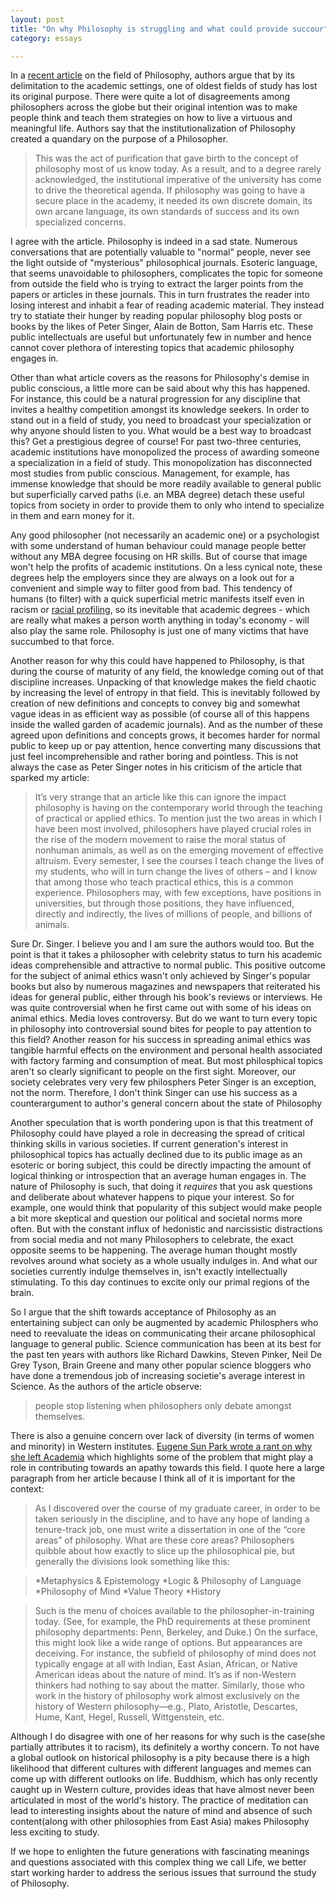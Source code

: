 ```yaml
---
layout: post
title: "On why Philosophy is struggling and what could provide succour"
category: essays

---
```


In a [recent article](http://mobile.nytimes.com/blogs/opinionator/2016/01/11/when-philosophy-lost-its-way/) on the field of Philosophy, authors argue that by its delimitation to the academic settings, one of oldest fields of study has lost its original purpose.  There were quite a lot of disagreements among philosophers across the globe but their original intention was to make people think and teach them strategies on how to live a virtuous and meaningful life. Authors say that the institutionalization of Philosophy created a quandary on the purpose of a Philosopher.

>This was the act of purification that gave birth to the concept of philosophy most of us know today. As a result, and to a degree rarely acknowledged, the institutional imperative of the university has come to drive the theoretical agenda. If philosophy was going to have a secure place in the academy, it needed its own discrete domain, its own arcane language, its own standards of success and its own specialized concerns.

I agree with the article. Philosophy is indeed in a sad state. Numerous conversations that are potentially valuable to "normal" people, never see the light outside of "mysterious" philosophical journals. Esoteric language, that seems unavoidable to philosophers, complicates the topic for someone from outside the field who is trying to extract the larger points from the papers or articles in these journals. This in turn frustrates the reader into losing interest and inhabit a fear of reading academic material. They instead try to statiate their hunger by reading popular philosophy blog posts or books by the likes of Peter Singer, Alain de Botton, Sam Harris etc. These public intellectuals are useful but unfortunately few in number and hence cannot cover plethora of interesting topics that academic philosophy engages in. 

Other than what article covers as the reasons for Philosophy's demise in public conscious, a little more can be said about why this has happened. For instance, this could be a natural progression for any discipline that invites a healthy competition amongst its knowledge seekers. In order to stand out in a field of study, you need to broadcast your specialization or why anyone should listen to you. What would be a best way to broadcast this? Get a prestigious degree of course!   For past two-three centuries, academic institutions have monopolized the process of awarding someone a specialization in a field of study. This monopolization has disconnected most studies from public conscious. Management, for example, has immense knowledge that should be more readily available to general public but superficially carved paths (i.e. an MBA degree) detach these useful topics from society in order to provide them to only who intend to specialize in them and earn money for it.

Any good philosopher (not necessarily an academic one) or a psychologist with some understand of human behaviour could manage people better without any MBA degree focusing on HR skills. But of course that image won't help the profits of academic institutions. On a less cynical note, these degrees help the employers since they are always on a look out for a convenient and simple way to filter good from bad. This tendency of humans (to filter) with a quick superficial metric manifests itself even in racism or [racial profiling](https://en.wikipedia.org/wiki/Racial_profiling), so its inevitable that academic degrees - which are really what makes a person worth anything in today's economy - will also play the same role. Philosophy is just one of many victims that have succumbed to that force.  

Another reason for why this could have happened to Philosophy, is that during the course of maturity of any field, the knowledge coming out of that discipline increases. Unpacking of that knowledge makes the field chaotic by increasing the level of entropy in that field. This is inevitably followed by creation of new definitions and concepts to convey big and somewhat vague ideas in as efficient way as possible (of course all of this happens inside the walled garden of academic journals). And as the number of these agreed upon definitions and concepts grows, it becomes harder for normal public to keep up or pay attention, hence converting many discussions that just feel incomprehensible and rather boring and pointless. This is not always the case as Peter Singer notes in his criticism of the article that sparked my article:

>It’s very strange that an article like this can ignore the impact philosophy is having on the contemporary world through the teaching of practical or applied ethics. To mention just the two areas in which I have been most involved, philosophers have played crucial roles in the rise of the modern movement to raise the moral status of nonhuman animals, as well as on the emerging movement of effective altruism. Every semester, I see the courses I teach change the lives of my students, who will in turn change the lives of others – and I know that among those who teach practical ethics, this is a common experience. Philosophers may, with few exceptions, have positions in universities, but through those positions, they have influenced, directly and indirectly, the lives of millions of people, and billions of animals. 

Sure Dr. Singer. I believe you and I am sure the authors would too. But the point is that it takes a philosopher with celebrity status to turn his academic ideas comprehensible and attractive to normal public. This positive outcome for the subject of animal ethics wasn't only achieved by Singer's popular books but also by numerous magazines and newspapers that reiterated his ideas for general public, either through his book's reviews or interviews. He was quite controversial when he first came out with some of his ideas on animal ethics. Media loves controversy. But do we want to turn every topic in philosophy into controversial sound bites for people to pay attention to this field? Another reason  for his success in spreading animal ethics was tangible harmful effects on the environment and personal health associated with factory farming and consumption of meat. But most philosphical topics aren't so clearly significant to people on the first sight. Moreover, our society celebrates very very few philosphers Peter Singer is an exception, not the norm. Therefore, I don't think Singer can use his success as a counterargument to author's general concern about the state of Philosophy 

Another speculation that is worth pondering upon is that this treatment of Philosophy could have played a role in decreasing the spread of critical thinking skills in various societies. If current generation's interest in philosophical topics has actually declined due to its public image as an esoteric or boring subject, this could be directly impacting the amount of logical thinking or introspection that an average human engages in. The nature of Philosophy is such, that doing it <em>requires</em> that you ask questions and deliberate about whatever happens to pique your interest. So for example, one would think that popularity of this subject would make people a bit more skeptical and question our political and societal norms more often. But with the constant influx of hedonistic and narcissistic distractions from social media and not many Philosophers to celebrate, the exact opposite seems to be happening. The average human thought mostly revolves around what society as a whole usually indulges in. And what our societies currently indulge themselves in, isn't exactly intellectually stimulating. To this day continues to excite only our primal regions of the brain. 

So I argue that the shift towards acceptance of Philosophy as an entertaining subject can only be augmented by academic Philosphers who need to reevaluate the ideas on communicating their arcane philosophical language to general public. Science communication has been at its best for the past ten years with authors like Richard Dawkins, Steven Pinker, Neil De Grey Tyson, Brain Greene and many other popular science bloggers who have done a tremendous job of increasing societie's average interest in Science. As the authors of the article observe:

>people stop listening when philosophers only debate amongst themselves.


There is also a genuine concern over lack of diversity (in terms of women and minority) in Western institutes. [Eugene Sun Park wrote a rant on why she left Academia](http://read.hipporeads.com/why-i-left-academia-philosophys-homogeneity-needs-rethinking/) which highlights some of the problem that might play a role in contributing towards an apathy towards this field. I quote here a large paragraph from her article because I think all of it is important for the context:

>As I discovered over the course of my graduate career, in order to be taken seriously in the discipline, and to have any hope of landing a tenure-track job, one must write a dissertation in one of the “core areas” of philosophy. What are these core areas? Philosophers quibble about how exactly to slice up the philosophical pie, but generally the divisions look something like this:

>*Metaphysics & Epistemology
>*Logic & Philosophy of Language
>*Philosophy of Mind
>*Value Theory
>*History

>Such is the menu of choices available to the philosopher-in-training today. (See, for example, the PhD requirements at these prominent philosophy departments: Penn, Berkeley, and Duke.) On the surface, this might look like a wide range of options. But appearances are deceiving. For instance, the subfield of philosophy of mind does not typically engage at all with Indian, East Asian, African, or Native American ideas about the nature of mind. It’s as if non-Western thinkers had nothing to say about the matter. Similarly, those who work in the history of philosophy work almost exclusively on the history of Western philosophy—e.g., Plato, Aristotle, Descartes, Hume, Kant, Hegel, Russell, Wittgenstein, etc.

Although I do disagree with one of her reasons for why such is the case(she partially attributes it to racism), its definitely a worthy concern. To not have a global outlook on historical philosophy is a pity because there is a high likelihood that different cultures with different languages and memes can come up with different outlooks on life. Buddhism, which has only recently caught up in Western culture, provides ideas that have almost never been articulated in most of the world's history. The practice of meditation can lead to interesting insights about the nature of mind and absence of such content(along with other philosophies from East Asia) makes Philosophy less exciting to study. 

If we hope to enlighten the future generations with fascinating meanings and questions associated with this complex thing we call Life, we better start working harder to address the serious issues that surround the study of Philosophy. 

